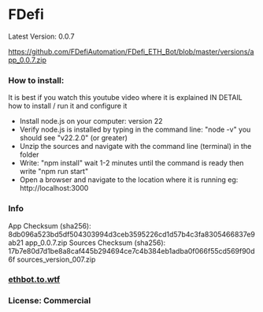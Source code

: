 # FDefi

Latest Version: 0.0.7

https://github.com/FDefiAutomation/FDefi_ETH_Bot/blob/master/versions/app_0.0.7.zip

### How to install:

It is best if you watch this youtube video where it is explained IN DETAIL how to install / run it and configure it

- Install node.js on your computer: version 22
- Verify node.js is installed by typing in the command line: "node -v" you should see "v22.2.0" (or greater)
- Unzip the sources and navigate with the command line (terminal) in the folder
- Write: "npm install" wait 1-2 minutes until the command is ready then write "npm run start"
- Open a browser and navigate to the location where it is running eg: http://localhost:3000


### Info

App Checksum (sha256): 8db096a523bd5df504303994d3ceb3595226cd1d57b4c3fa8305466837e9ab21  app_0.0.7.zip
Sources Checksum (sha256): 17b7e80d7d1be8a8caf445b294694ce7c4b384eb1adba0f066f55cd569f90d6f  sources_version_007.zip



###  <a href="https://ethbot.to.wtf" target="_blank">ethbot.to.wtf</a>

### License: Commercial 
